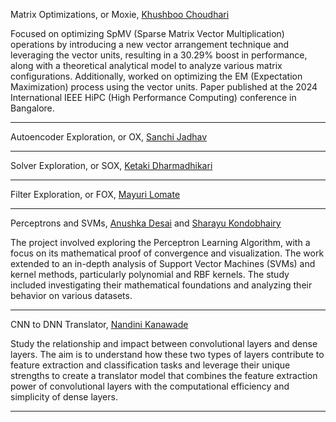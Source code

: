 Matrix Optimizations, or Moxie, [Khushboo Choudhari]()

Focused on optimizing SpMV (Sparse Matrix Vector Multiplication) operations by introducing a new vector arrangement technique and leveraging the vector units, resulting in a 30.29% boost in performance, along with a theoretical analytical model to analyze various matrix configurations. Additionally, worked on optimizing the EM (Expectation Maximization) process using the vector units. Paper published at the 2024 International IEEE HiPC (High Performance Computing) conference in Bangalore.

---

Autoencoder Exploration, or OX, [Sanchi Jadhav]()

---

Solver Exploration, or SOX, [Ketaki Dharmadhikari](https://www.linkedin.com/in/ketaki-dharmadhikari)

---

Filter Exploration, or FOX, [Mayuri Lomate](https://www.linkedin.com/in/mayuri-lomate-763aa722a)

---

Perceptrons and SVMs, [Anushka Desai](https://www.linkedin.com/in/anushka-desai-140b21259?) and [Sharayu Kondobhairy](https://www.linkedin.com/in/sharayu-kondubhairy/)

The project involved exploring the Perceptron Learning Algorithm, with a focus on its mathematical proof of convergence and visualization. The work extended 
to an in-depth analysis of Support Vector Machines (SVMs) and kernel methods, particularly polynomial and RBF kernels. The study included investigating 
their mathematical foundations and analyzing their behavior on various datasets.

---

CNN to DNN Translator, [Nandini Kanawade](https://www.linkedin.com/in/nandini-kanawade-981808231)

Study the relationship and impact between convolutional layers and
dense layers. The aim is to understand how these two types of layers contribute to feature
extraction and classification tasks and leverage their unique strengths to create a translator model 
that combines the feature extraction power of convolutional layers with the computational efficiency and simplicity of dense layers.

---
